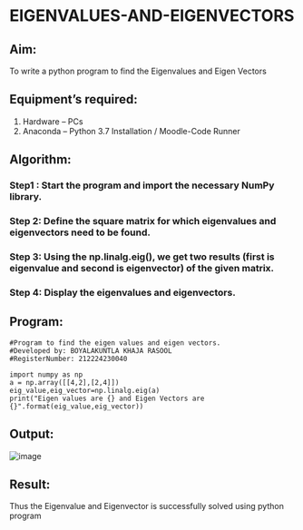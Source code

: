 # EIGENVALUES-AND-EIGENVECTORS
## Aim:
To write a python program to find the Eigenvalues and Eigen Vectors
## Equipment’s required:
1. 	Hardware – PCs
2. 	Anaconda – Python 3.7 Installation / Moodle-Code Runner
## Algorithm:
### Step1 : Start the program and import the necessary NumPy library.
### Step 2: Define the square matrix for which eigenvalues and eigenvectors need to be found.
### Step 3: Using the np.linalg.eig(),  we get two results (first is eigenvalue and second is eigenvector) of the given matrix.
### Step 4: Display the eigenvalues and eigenvectors.
## Program:
```
#Program to find the eigen values and eigen vectors.
#Developed by: BOYALAKUNTLA KHAJA RASOOL
#RegisterNumber: 212224230040

import numpy as np
a = np.array([[4,2],[2,4]])
eig_value,eig_vector=np.linalg.eig(a)
print("Eigen values are {} and Eigen Vectors are {}".format(eig_value,eig_vector))
```
## Output:
![image](https://github.com/user-attachments/assets/eefab708-354d-4888-bcf7-23bbab6a6580)

## Result:
Thus the Eigenvalue and Eigenvector is successfully solved using python program
